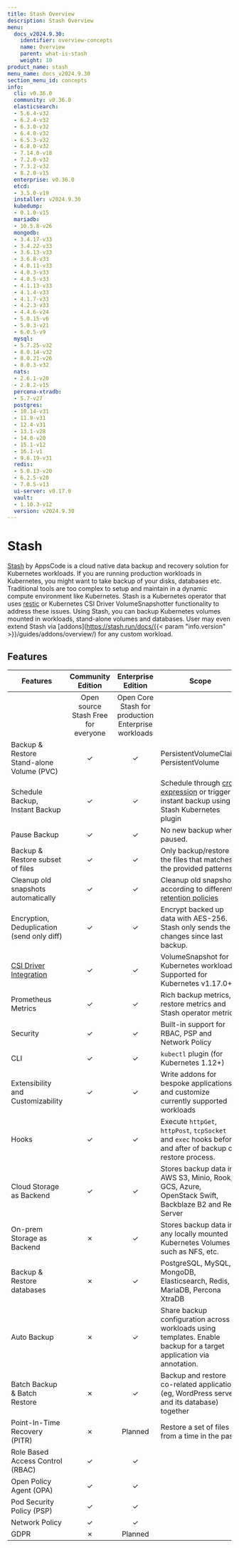 ```yaml
---
title: Stash Overview
description: Stash Overview
menu:
  docs_v2024.9.30:
    identifier: overview-concepts
    name: Overview
    parent: what-is-stash
    weight: 10
product_name: stash
menu_name: docs_v2024.9.30
section_menu_id: concepts
info:
  cli: v0.36.0
  community: v0.36.0
  elasticsearch:
  - 5.6.4-v32
  - 6.2.4-v32
  - 6.3.0-v32
  - 6.4.0-v32
  - 6.5.3-v32
  - 6.8.0-v32
  - 7.14.0-v18
  - 7.2.0-v32
  - 7.3.2-v32
  - 8.2.0-v15
  enterprise: v0.36.0
  etcd:
  - 3.5.0-v19
  installer: v2024.9.30
  kubedump:
  - 0.1.0-v15
  mariadb:
  - 10.5.8-v26
  mongodb:
  - 3.4.17-v33
  - 3.4.22-v33
  - 3.6.13-v33
  - 3.6.8-v33
  - 4.0.11-v33
  - 4.0.3-v33
  - 4.0.5-v33
  - 4.1.13-v33
  - 4.1.4-v33
  - 4.1.7-v33
  - 4.2.3-v33
  - 4.4.6-v24
  - 5.0.15-v6
  - 5.0.3-v21
  - 6.0.5-v9
  mysql:
  - 5.7.25-v32
  - 8.0.14-v32
  - 8.0.21-v26
  - 8.0.3-v32
  nats:
  - 2.6.1-v20
  - 2.8.2-v15
  percona-xtradb:
  - 5.7-v27
  postgres:
  - 10.14-v31
  - 11.9-v31
  - 12.4-v31
  - 13.1-v28
  - 14.0-v20
  - 15.1-v12
  - 16.1-v1
  - 9.6.19-v31
  redis:
  - 5.0.13-v20
  - 6.2.5-v20
  - 7.0.5-v13
  ui-server: v0.17.0
  vault:
  - 1.10.3-v12
  version: v2024.9.30
---
```


# Stash

[Stash](https://stash.run) by AppsCode is a cloud native data backup and recovery solution for Kubernetes workloads. If you are running production workloads in Kubernetes, you might want to take backup of your disks, databases etc. Traditional tools are too complex to setup and maintain in a dynamic compute environment like Kubernetes. Stash is a Kubernetes operator that uses [restic](https://github.com/restic/restic) or Kubernetes CSI Driver VolumeSnapshotter functionality to address these issues. Using Stash, you can backup Kubernetes volumes mounted in workloads, stand-alone volumes and databases. User may even extend Stash via [addons](https://stash.run/docs/{{< param "info.version" >}}/guides/addons/overview/) for any custom workload.

## Features

| Features                                                                                | Community Edition | Enterprise Edition | Scope                                                                                                                                                               |
| --------------------------------------------------------------------------------------- | :---------------: | :----------------: | ------------------------------------------------------------------------------------------------------------------------------------------------------------------- |
|  | Open source Stash Free for everyone | Open Core Stash for production Enterprise workloads |  |
| Backup & Restore Stand-alone Volume (PVC)                                               |     &#10003;      |      &#10003;      | PersistentVolumeClaim, PersistentVolume                                                                                                                             |
| Schedule Backup, Instant Backup                                                         |     &#10003;      |      &#10003;      | Schedule through [cron expression](https://en.wikipedia.org/wiki/Cron) or trigger instant backup using Stash Kubernetes plugin                                      |
| Pause Backup                                                                            |     &#10003;      |      &#10003;      | No new backup when paused.                                                                                                                                          |
| Backup & Restore subset of files                                                        |     &#10003;      |      &#10003;      | Only backup/restore the files that matches the provided patterns                                                                                                    |
| Cleanup old snapshots automatically                                                     |     &#10003;      |      &#10003;      | Cleanup old snapshots according to different [retention policies](https://restic.readthedocs.io/en/stable/060_forget.html#removing-snapshots-according-to-a-policy) |
| Encryption, Deduplication (send only diff)                                              |     &#10003;      |      &#10003;      | Encrypt backed up data with AES-256. Stash only sends the changes since last backup.                                                                                |
| [CSI Driver Integration](https://kubernetes.io/docs/concepts/storage/volume-snapshots/) |     &#10003;      |      &#10003;      | VolumeSnapshot for Kubernetes workloads. Supported for Kubernetes v1.17.0+.                                                                                         |
| Prometheus Metrics                                                                      |     &#10003;      |      &#10003;      | Rich backup metrics, restore metrics and Stash operator metrics.                                                                                                    |
| Security                                                                                |     &#10003;      |      &#10003;      | Built-in support for RBAC, PSP and Network Policy                                                                                                                   |
| CLI                                                                                     |     &#10003;      |      &#10003;      | `kubectl` plugin (for Kubernetes 1.12+)                                                                                                                             |
| Extensibility and Customizability                                                       |     &#10003;      |      &#10003;      | Write addons for bespoke applications and customize currently supported workloads                                                                                   |
| Hooks                                                                                   |     &#10003;      |      &#10003;      | Execute `httpGet`, `httpPost`, `tcpSocket` and `exec` hooks before and after of backup or restore process.                                                          |
| Cloud Storage as Backend                                                                |     &#10003;      |      &#10003;      | Stores backup data in AWS S3, Minio, Rook, GCS, Azure, OpenStack Swift, Backblaze B2 and Rest Server                                                                |
| On-prem Storage as Backend                                                              |     &#10007;      |      &#10003;      | Stores backup data in any locally mounted Kubernetes Volumes such as NFS, etc.                                                                                      |
| Backup & Restore databases                                                              |     &#10007;      |      &#10003;      | PostgreSQL, MySQL, MongoDB, Elasticsearch, Redis, MariaDB, Percona XtraDB                                                                                           |
| Auto Backup                                                                             |     &#10007;      |      &#10003;      | Share backup configuration across workloads using templates. Enable backup for a target application via annotation.                                                 |
| Batch Backup & Batch Restore                                                            |     &#10007;      |      &#10003;      | Backup and restore co-related applications (eg, WordPress server and its database) together                                                                         |
| Point-In-Time Recovery (PITR)                                                           |     &#10007;      |      Planned       | Restore a set of files from a time in the past.                                                                                                                     |
| Role Based Access Control (RBAC)                                                        |     &#10003;      |      &#10003;      | |
| Open Policy Agent (OPA)                                                                 |     &#10003;      |      &#10003;      | |
| Pod Security Policy (PSP)                                                               |     &#10003;      |      &#10003;      | |
| Network Policy                                                                          |     &#10003;      |      &#10003;      | |
| GDPR                                                                                    |     &#10007;      |      Planned       | |